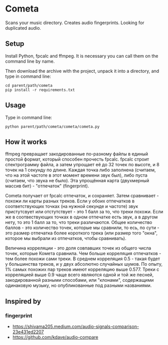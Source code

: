 
Cometa
======

Scans your music directory. Creates audio fingerprints. Looking for duplicated audio.



Setup
-----

Install Python, fpcalc and ffmpeg. It is necessary you can call them on the command line by name.

Then download the archive with the project, unpack it into a directory, and type in command line:

    cd parent/path/cometa
    pip install -r requirements.txt


Usage
-----

Type in command line:

    python parent/path/cometa/cometa/cometa.py


How it works
------------

ffmpeg превращает закодированные по-разному файлы в единый простой формат, который способен прочесть fpcalc. fpcalc строит спектрограмму файла, а затем упрощает её до 32 точек по высоте, и 8 точек на 1 секунду по длине. Каждая точка либо заполнена (считаем, что на этой частоте в этот момент времени звук был), либо пуста (считаем, что звука не было). Эта упрощённая карта (двухмерный массив бит) - "отпечаток" (fingerprint).

Cometa получает от fpcalc отпечаток, и сохраняет. Затем сравнивает - похожи ли карты разных треков. Если у обоих отпечатков в соответствующих точках (на нужной секунде и частоте) звук пристутсвует или отстутствует - это 1 балл за то, что треки похожи. Если же в соотвествующих точках в одном отпечатке есть звук, а в другом нету, то это 1 балл за то, что треки различаются. Общее количество баллов - это количество точек, которые мы сравнили, то есь, по сути - это размер отпечатка более короткого трека (или размер того "окна", которое мы выбрали из отпечатков, чтобы сравнивать).

Величина корреляции - это доля совпавших точек из общего числа точек, которые Комета сравнила. Чем больше корреляция отпечатков - тем более похожи сами треки. В среднем корреляция 0.5 - такая будет у большинства треков, и у двух абсолютно случайных шумов. По опыту, 1% самых похожих пар треков имеют корреляцию выше 0.577. Треки с корреляцией выше 0.9 чаще всего являются одной и той же песней, закодированной разными способами, или "клонами", содержащими одинаковую музыку, но опубликованные под разными названиями.



Inspired by
-----------

### fingerprint

- <https://shivama205.medium.com/audio-signals-comparison-23e431ed2207>
- <https://github.com/kdave/audio-compare>
